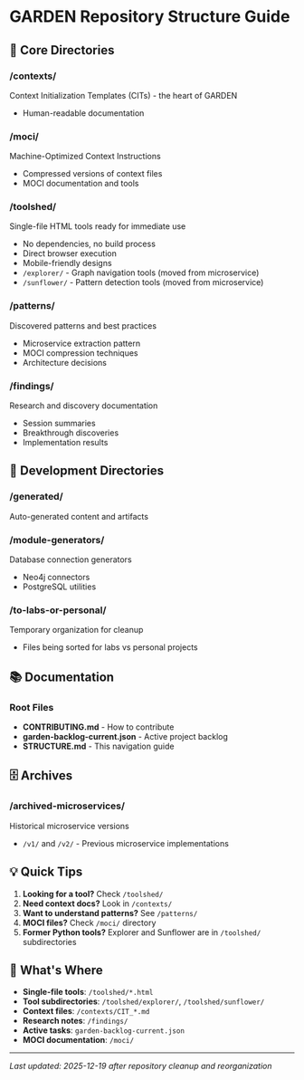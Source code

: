 # GARDEN Repository Structure Guide

## 🌱 Core Directories

### /contexts/
Context Initialization Templates (CITs) - the heart of GARDEN
- Human-readable documentation

### /moci/
Machine-Optimized Context Instructions
- Compressed versions of context files
- MOCI documentation and tools

### /toolshed/
Single-file HTML tools ready for immediate use
- No dependencies, no build process
- Direct browser execution
- Mobile-friendly designs
- `/explorer/` - Graph navigation tools (moved from microservice)
- `/sunflower/` - Pattern detection tools (moved from microservice)

### /patterns/
Discovered patterns and best practices
- Microservice extraction pattern
- MOCI compression techniques
- Architecture decisions

### /findings/
Research and discovery documentation
- Session summaries
- Breakthrough discoveries
- Implementation results

## 🔧 Development Directories

### /generated/
Auto-generated content and artifacts

### /module-generators/
Database connection generators
- Neo4j connectors
- PostgreSQL utilities

### /to-labs-or-personal/
Temporary organization for cleanup
- Files being sorted for labs vs personal projects

## 📚 Documentation

### Root Files
- **CONTRIBUTING.md** - How to contribute
- **garden-backlog-current.json** - Active project backlog
- **STRUCTURE.md** - This navigation guide

## 🗄️ Archives

### /archived-microservices/
Historical microservice versions
- `/v1/` and `/v2/` - Previous microservice implementations

## 💡 Quick Tips

1. **Looking for a tool?** Check `/toolshed/`
2. **Need context docs?** Look in `/contexts/`
3. **Want to understand patterns?** See `/patterns/`
4. **MOCI files?** Check `/moci/` directory
5. **Former Python tools?** Explorer and Sunflower are in `/toolshed/` subdirectories

## 🚀 What's Where

- **Single-file tools**: `/toolshed/*.html`
- **Tool subdirectories**: `/toolshed/explorer/`, `/toolshed/sunflower/`
- **Context files**: `/contexts/CIT_*.md`
- **Research notes**: `/findings/`
- **Active tasks**: `garden-backlog-current.json`
- **MOCI documentation**: `/moci/`

---

*Last updated: 2025-12-19 after repository cleanup and reorganization*
